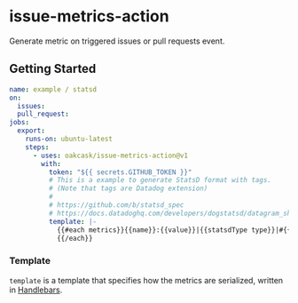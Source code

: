 # issue-metrics-action

Generate metric on triggered issues or pull requests event.

## Getting Started

```yaml
name: example / statsd
on:
  issues:
  pull_request:
jobs:
  export:
    runs-on: ubuntu-latest
    steps:
      - uses: oakcask/issue-metrics-action@v1
        with:
          token: "${{ secrets.GITHUB_TOKEN }}"
          # This is a example to generate StatsD format with tags.
          # (Note that tags are Datadog extension)
          #
          # https://github.com/b/statsd_spec
          # https://docs.datadoghq.com/developers/dogstatsd/datagram_shell/?tab=metrics
          template: |-
            {{#each metrics}}{{name}}:{{value}}|{{statsdType type}}|#{{ddtags tags}}
            {{/each}}

```

### Template

`template` is a template that specifies how the metrics are serialized,
written in [Handlebars](https://handlebarsjs.com/).
